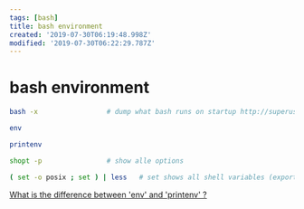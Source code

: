 ```yaml
---
tags: [bash]
title: bash environment
created: '2019-07-30T06:19:48.998Z'
modified: '2019-07-30T06:22:29.787Z'
---
```


# bash environment

```sh
bash -x                 # dump what bash runs on startup http://superuser.com/a/144777

env

printenv

shopt -p                # show alle options

( set -o posix ; set ) | less   # set shows all shell variables (exported or not); -o posix => only variables
```
[What is the difference between 'env' and 'printenv' ?](https://unix.stackexchange.com/questions/123473/what-is-the-difference-between-env-and-printenv)
